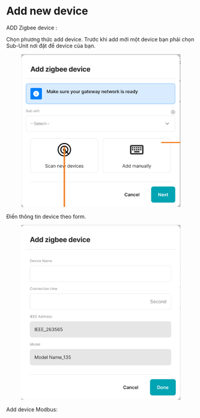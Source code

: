 # Add new device

ADD Zigbee device :&#x20;

Chọn phương thức add device. Trước khi add mới một device bạn phải chọn Sub-Unit nơi đặt để device của bạn.

<figure><img src="../../.gitbook/assets/Screen Shot 2022-11-03 at 10.14.34.png" alt=""><figcaption></figcaption></figure>



Điền thông tin device theo form.

<figure><img src="../../.gitbook/assets/Screen Shot 2022-11-03 at 10.14.55.png" alt=""><figcaption></figcaption></figure>



Add device Modbus:


